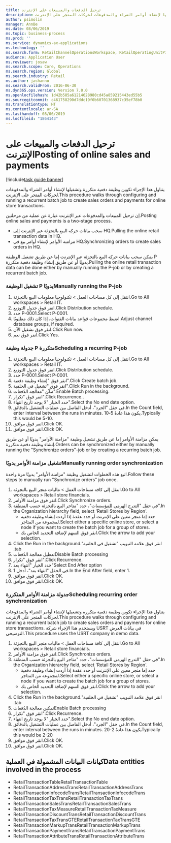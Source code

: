 ```yaml
---
title: ترحيل الدفعات والمبيعات على الإنترنت
description: يتناول هذا الإجراء تكوين وظيفة دفعية متكررة وتشغيلها لإنشاء أوامر الشراء والمدفوعات لحركات المتجر على الإنترنت.
author: psimolin
manager: AnnBe
ms.date: 08/06/2019
ms.topic: business-process
ms.prod: ''
ms.service: dynamics-ax-applications
ms.technology: ''
ms.search.form: RetailChannelOperationsWorkspace, RetailOperatingUnitPicker, SysRecurrence
audience: Application User
ms.reviewer: josaw
ms.search.scope: Core, Operations
ms.search.region: Global
ms.search.industry: Retail
ms.author: jashanno
ms.search.validFrom: 2016-06-30
ms.dyn365.ops.version: Version 7.0.0
ms.openlocfilehash: 1d42b585a61214628980cd45a859215443ed55b5
ms.sourcegitcommit: c461758290d7ddc19f0b60701368937c35ef78b0
ms.translationtype: HT
ms.contentlocale: ar-SA
ms.lasthandoff: 08/06/2019
ms.locfileid: "1864143"
---
```

# <a name="posting-of-online-sales-and-payments"></a><span data-ttu-id="e48e8-103">ترحيل الدفعات والمبيعات على الإنترنت</span><span class="sxs-lookup"><span data-stu-id="e48e8-103">Posting of online sales and payments</span></span>

[!include[task guide banner](../includes/task-guide-banner.md)]

<span data-ttu-id="e48e8-104">يتناول هذا الإجراء تكوين وظيفة دفعية متكررة وتشغيلها لإنشاء أوامر الشراء والمدفوعات لحركات المتجر على الإنترنت.</span><span class="sxs-lookup"><span data-stu-id="e48e8-104">This procedure walks through configuring and running a recurrent batch job to create sales orders and payments for online store transactions.</span></span>

<span data-ttu-id="e48e8-105">إن ترحيل المبيعات والمدفوعات عبر الإنترنت عبارة عن عملية من مرحلتين.</span><span class="sxs-lookup"><span data-stu-id="e48e8-105">Posting online sales and payments is a two-stage process.</span></span>

- <span data-ttu-id="e48e8-106">سحب بيانات حركه البيع بالتجزئة عبر الإنترنت إلى HQ.</span><span class="sxs-lookup"><span data-stu-id="e48e8-106">Pulling the online retail transaction data in HQ.</span></span>
- <span data-ttu-id="e48e8-107">مزامنة الأوامر لإنشاء أوامر بيع في HQ.</span><span class="sxs-lookup"><span data-stu-id="e48e8-107">Synchronizing orders to create sales orders in HQ.</span></span>

<span data-ttu-id="e48e8-108">يمكن سحب بيانات حركه البيع بالتجزئة عبر الإنترنت إما عن طريق تشغيل الوظيفة P يدويًا أو عن طريق إنشاء وظيفة دفعية متكررة.</span><span class="sxs-lookup"><span data-stu-id="e48e8-108">Pulling the online retail transaction data can be done either by manually running the P-job or by creating a recurrent batch job.</span></span>

### <a name="manually-running-the-p-job"></a><span data-ttu-id="e48e8-109">تشغيل الوظيفة P يدويًا</span><span class="sxs-lookup"><span data-stu-id="e48e8-109">Manually running the P-job</span></span>

1. <span data-ttu-id="e48e8-110">انتقل إلى كل مساحات العمل > تكنولوجيا معلومات البيع بالتجزئة‬.</span><span class="sxs-lookup"><span data-stu-id="e48e8-110">Go to All workspaces > Retail IT.</span></span>
2. <span data-ttu-id="e48e8-111">انقر فوق جدول التوزيع.</span><span class="sxs-lookup"><span data-stu-id="e48e8-111">Click Distribution schedule.</span></span>
3. <span data-ttu-id="e48e8-112">حدد P-0001.</span><span class="sxs-lookup"><span data-stu-id="e48e8-112">Select P-0001.</span></span>
4. <span data-ttu-id="e48e8-113">اضبط مجموعات قواعد بيانات القنوات، إذا كان ذلك مطلوبًا.</span><span class="sxs-lookup"><span data-stu-id="e48e8-113">Adjust channel database groups, if required.</span></span>
5. <span data-ttu-id="e48e8-114">انقر فوق تشغيل الآن.</span><span class="sxs-lookup"><span data-stu-id="e48e8-114">Click Run now.</span></span>
6. <span data-ttu-id="e48e8-115">انقر فوق نعم.</span><span class="sxs-lookup"><span data-stu-id="e48e8-115">Click Yes.</span></span>

### <a name="scheduling-a-recurring-p-job"></a><span data-ttu-id="e48e8-116">جدولة وظيفة P متكررة</span><span class="sxs-lookup"><span data-stu-id="e48e8-116">Scheduling a recurring P-job</span></span>

1. <span data-ttu-id="e48e8-117">انتقل إلى كل مساحات العمل > تكنولوجيا معلومات البيع بالتجزئة‬.</span><span class="sxs-lookup"><span data-stu-id="e48e8-117">Go to All workspaces > Retail IT.</span></span>
2. <span data-ttu-id="e48e8-118">انقر فوق جدول التوزيع.</span><span class="sxs-lookup"><span data-stu-id="e48e8-118">Click Distribution schedule.</span></span>
3. <span data-ttu-id="e48e8-119">حدد P-0001.</span><span class="sxs-lookup"><span data-stu-id="e48e8-119">Select P-0001.</span></span>
4. <span data-ttu-id="e48e8-120">انقر فوق "إنشاء وظيفة دفعية".</span><span class="sxs-lookup"><span data-stu-id="e48e8-120">Click Create batch job.</span></span>
5. <span data-ttu-id="e48e8-121">انقر فوق "تشغيل في الخلفية".</span><span class="sxs-lookup"><span data-stu-id="e48e8-121">Click Run in the background.</span></span>
5. <span data-ttu-id="e48e8-122">مكّن "معالجة الدُفعات".</span><span class="sxs-lookup"><span data-stu-id="e48e8-122">Enable Batch processing.</span></span>
6. <span data-ttu-id="e48e8-123">انقر فوق "تكرار".</span><span class="sxs-lookup"><span data-stu-id="e48e8-123">Click Recurrence..</span></span>
7. <span data-ttu-id="e48e8-124">حدد الخيار "‏‫لا يوجد تاريخ انتهاء‬".</span><span class="sxs-lookup"><span data-stu-id="e48e8-124">Select the No end date option.</span></span>
8. <span data-ttu-id="e48e8-125">في حقل "الجرد"، أدخل الفاصل بين عمليات التشغيل بالدقائق.</span><span class="sxs-lookup"><span data-stu-id="e48e8-125">In the Count field, enter interval between the runs in minutes.</span></span> <span data-ttu-id="e48e8-126">يكون هذا عادةً 5-10.</span><span class="sxs-lookup"><span data-stu-id="e48e8-126">Typically this would be 5-10.</span></span>
9. <span data-ttu-id="e48e8-127">انقر فوق موافق.</span><span class="sxs-lookup"><span data-stu-id="e48e8-127">Click OK.</span></span>
10. <span data-ttu-id="e48e8-128">انقر فوق موافق.</span><span class="sxs-lookup"><span data-stu-id="e48e8-128">Click OK.</span></span>

<span data-ttu-id="e48e8-129">يمكن مزامنة الأوامر إما عن طريق تشغيل وظيفة "مزامنة الأوامر" يدويًا أو عن طريق إنشاء وظيفة دفعية متكررة.</span><span class="sxs-lookup"><span data-stu-id="e48e8-129">Orders can be synchronized either by manually running the "Synchronize orders"-job or by creating a recurring batch job.</span></span>

### <a name="manually-running-order-synchronization"></a><span data-ttu-id="e48e8-130">تشغيل مزامنة الأوامر يدويًا</span><span class="sxs-lookup"><span data-stu-id="e48e8-130">Manually running order synchronization</span></span> 

<span data-ttu-id="e48e8-131">اتبع هذه الخطوات لتشغيل وظيفة "مزامنة الأوامر" يدويًا مرة واحدة.</span><span class="sxs-lookup"><span data-stu-id="e48e8-131">Follow these steps to manually run "Synchronize orders" job once.</span></span>

1. <span data-ttu-id="e48e8-132">انتقل إلى كافة مساحات العمل > ماليات متجر البيع بالتجزئة.</span><span class="sxs-lookup"><span data-stu-id="e48e8-132">Go to All workspaces > Retail store financials.</span></span>
2. <span data-ttu-id="e48e8-133">انقر فوق مزامنة الأوامر.</span><span class="sxs-lookup"><span data-stu-id="e48e8-133">Click Synchronize orders.</span></span>
3. <span data-ttu-id="e48e8-134">في حقل "‏‫التدرج الهرمي للمؤسسات‬"، حدد "متاجر البيع بالتجزئة حسب المنطقة".</span><span class="sxs-lookup"><span data-stu-id="e48e8-134">In the Organization hierarchy field, select 'Retail Stores by Region'.</span></span>
    * <span data-ttu-id="e48e8-135">حدد إما متجر معين على الإنترنت أو حدد عقدة إذا أردت إنشاء وظيفة دفعية لمجموعة من المتاجر.</span><span class="sxs-lookup"><span data-stu-id="e48e8-135">Select either a specific online store, or select a node if you want to create the batch job for a group of stores.</span></span>  
    * <span data-ttu-id="e48e8-136">انقر فوق السهم لإضافة التحديد الخاص بك.</span><span class="sxs-lookup"><span data-stu-id="e48e8-136">Click the arrow to add your selection.</span></span>  
4. <span data-ttu-id="e48e8-137">انقر فوق علامة التبويب "‏‫تشغيل في الخلفية".</span><span class="sxs-lookup"><span data-stu-id="e48e8-137">Click the Run in the background tab.</span></span>
5. <span data-ttu-id="e48e8-138">تعطيل معالجة الدُفعات</span><span class="sxs-lookup"><span data-stu-id="e48e8-138">Disable Batch processing</span></span>
6. <span data-ttu-id="e48e8-139">انقر فوق "تكرار".</span><span class="sxs-lookup"><span data-stu-id="e48e8-139">Click Recurrence.</span></span>
7. <span data-ttu-id="e48e8-140">حدد الخيار "انتهاء بعد"</span><span class="sxs-lookup"><span data-stu-id="e48e8-140">Select End After option</span></span>
8. <span data-ttu-id="e48e8-141">في الحقل "انتهاء بعد"، أدخل 1.</span><span class="sxs-lookup"><span data-stu-id="e48e8-141">In the End After field, enter 1.</span></span>
9. <span data-ttu-id="e48e8-142">انقر فوق موافق.</span><span class="sxs-lookup"><span data-stu-id="e48e8-142">Click OK.</span></span>
10. <span data-ttu-id="e48e8-143">انقر فوق موافق.</span><span class="sxs-lookup"><span data-stu-id="e48e8-143">Click OK.</span></span>

### <a name="scheduling-recurring-order-synchronization"></a><span data-ttu-id="e48e8-144">جدولة مزامنة الأوامر المتكررة</span><span class="sxs-lookup"><span data-stu-id="e48e8-144">Scheduling recurring order synchronization</span></span>

<span data-ttu-id="e48e8-145">يتناول هذا الإجراء تكوين وظيفة دفعية متكررة وتشغيلها لإنشاء أوامر الشراء والمدفوعات لحركات المتجر على الإنترنت.</span><span class="sxs-lookup"><span data-stu-id="e48e8-145">This procedure walks through configuring and running a recurrent batch job to create sales orders and payments for online store transactions.</span></span> <span data-ttu-id="e48e8-146">ويستخدم هذا الإجراء شركة USRT في بيانات العرض التوضيحي.</span><span class="sxs-lookup"><span data-stu-id="e48e8-146">This procedure uses the USRT company in demo data.</span></span>

1. <span data-ttu-id="e48e8-147">انتقل إلى كافة مساحات العمل > ماليات متجر البيع بالتجزئة.</span><span class="sxs-lookup"><span data-stu-id="e48e8-147">Go to All workspaces > Retail store financials.</span></span>
2. <span data-ttu-id="e48e8-148">انقر فوق مزامنة الأوامر.</span><span class="sxs-lookup"><span data-stu-id="e48e8-148">Click Synchronize orders.</span></span>
3. <span data-ttu-id="e48e8-149">في حقل "‏‫التدرج الهرمي للمؤسسات‬"، حدد "متاجر البيع بالتجزئة حسب المنطقة".</span><span class="sxs-lookup"><span data-stu-id="e48e8-149">In the Organization hierarchy field, select 'Retail Stores by Region'.</span></span>
    * <span data-ttu-id="e48e8-150">حدد إما متجر معين على الإنترنت أو حدد عقدة إذا أردت إنشاء وظيفة دفعية لمجموعة من المتاجر.</span><span class="sxs-lookup"><span data-stu-id="e48e8-150">Select either a specific online store, or select a node if you want to create the batch job for a group of stores.</span></span>  
    * <span data-ttu-id="e48e8-151">انقر فوق السهم لإضافة التحديد الخاص بك.</span><span class="sxs-lookup"><span data-stu-id="e48e8-151">Click the arrow to add your selection.</span></span>  
4. <span data-ttu-id="e48e8-152">انقر فوق علامة التبويب "‏‫تشغيل في الخلفية".</span><span class="sxs-lookup"><span data-stu-id="e48e8-152">Click the Run in the background tab.</span></span>
5. <span data-ttu-id="e48e8-153">تمكين معالجة الدُفعات</span><span class="sxs-lookup"><span data-stu-id="e48e8-153">Enable Batch processing</span></span>
6. <span data-ttu-id="e48e8-154">انقر فوق "تكرار".</span><span class="sxs-lookup"><span data-stu-id="e48e8-154">Click Recurrence.</span></span>
7. <span data-ttu-id="e48e8-155">حدد الخيار "‏‫لا يوجد تاريخ انتهاء‬".</span><span class="sxs-lookup"><span data-stu-id="e48e8-155">Select the No end date option.</span></span>
8. <span data-ttu-id="e48e8-156">في حقل "الجرد"، أدخل الفاصل بين عمليات التشغيل بالدقائق.</span><span class="sxs-lookup"><span data-stu-id="e48e8-156">In the Count field, enter interval between the runs in minutes.</span></span> <span data-ttu-id="e48e8-157">يكون هذا عادةً 2-20</span><span class="sxs-lookup"><span data-stu-id="e48e8-157">Typically this would be 2-20</span></span>
9. <span data-ttu-id="e48e8-158">انقر فوق موافق.</span><span class="sxs-lookup"><span data-stu-id="e48e8-158">Click OK.</span></span>
10. <span data-ttu-id="e48e8-159">انقر فوق موافق.</span><span class="sxs-lookup"><span data-stu-id="e48e8-159">Click OK.</span></span>

## <a name="data-entities-involved-in-the-process"></a><span data-ttu-id="e48e8-160">كيانات البيانات المشمولة في العملية</span><span class="sxs-lookup"><span data-stu-id="e48e8-160">Data entities involved in the process</span></span>

- <span data-ttu-id="e48e8-161">RetailTransactionTable</span><span class="sxs-lookup"><span data-stu-id="e48e8-161">RetailTransactionTable</span></span>
- <span data-ttu-id="e48e8-162">RetailTransactionAddressTrans</span><span class="sxs-lookup"><span data-stu-id="e48e8-162">RetailTransactionAddressTrans</span></span>
- <span data-ttu-id="e48e8-163">RetailTransactionInfocodeTrans</span><span class="sxs-lookup"><span data-stu-id="e48e8-163">RetailTransactionInfocodeTrans</span></span>
- <span data-ttu-id="e48e8-164">RetailTransactionTaxTrans</span><span class="sxs-lookup"><span data-stu-id="e48e8-164">RetailTransactionTaxTrans</span></span>
- <span data-ttu-id="e48e8-165">RetailTransactionSalesTrans</span><span class="sxs-lookup"><span data-stu-id="e48e8-165">RetailTransactionSalesTrans</span></span>
- <span data-ttu-id="e48e8-166">RetailTransactionTaxMeasure</span><span class="sxs-lookup"><span data-stu-id="e48e8-166">RetailTransactionTaxMeasure</span></span>
- <span data-ttu-id="e48e8-167">RetailTransactionDiscountTrans</span><span class="sxs-lookup"><span data-stu-id="e48e8-167">RetailTransactionDiscountTrans</span></span>
- <span data-ttu-id="e48e8-168">RetailTransactionTaxTransGTE</span><span class="sxs-lookup"><span data-stu-id="e48e8-168">RetailTransactionTaxTransGTE</span></span>
- <span data-ttu-id="e48e8-169">RetailTransactionMarkupTrans</span><span class="sxs-lookup"><span data-stu-id="e48e8-169">RetailTransactionMarkupTrans</span></span>
- <span data-ttu-id="e48e8-170">RetailTransactionPaymentTrans</span><span class="sxs-lookup"><span data-stu-id="e48e8-170">RetailTransactionPaymentTrans</span></span>
- <span data-ttu-id="e48e8-171">RetailTransactionAttributeTrans</span><span class="sxs-lookup"><span data-stu-id="e48e8-171">RetailTransactionAttributeTrans</span></span>
